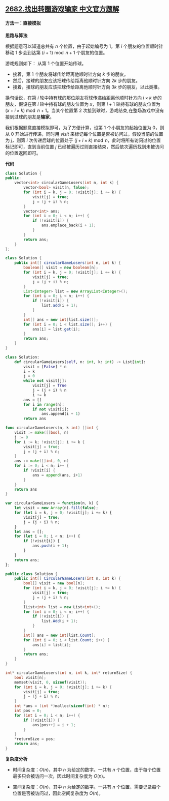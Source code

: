 ## [2682.找出转圈游戏输家 中文官方题解](https://leetcode.cn/problems/find-the-losers-of-the-circular-game/solutions/100000/zhao-chu-zhuan-quan-you-xi-shu-jia-by-le-rfiq)

#### 方法一：直接模拟

**思路与算法**

根据题意可以知道总共有 $n$ 个位置，由于起始编号为 $1$，第 $i$ 个朋友的位置顺时针移动 $1$ 步会到达第 $(i + 1) \bmod n + 1$ 个朋友的位置。

游戏规则如下：
从第 $1$ 个位置开始传球。
- 接着，第 $1$ 个朋友将球传给距离他顺时针方向 $k$ 步的朋友。
- 然后，接球的朋友应该把球传给距离他顺时针方向 $2k$ 步的朋友。
- 接着，接球的朋友应该把球传给距离他顺时针方向 $3k$ 步的朋友，以此类推。

换句话说，在第 $i$ 轮中持有球的那位朋友将球传递给距离他顺时针方向 $i \times k$ 步的朋友，假设在第 $i$ 轮中持有球的朋友位置为 $x$，则第 $i + 1$ 轮持有球的朋友位置为 $(x + i \times k) \bmod n  + 1$。当某个位置第 $2$ 次接到球时，游戏结束,在整场游戏中没有接到过球的朋友是**输家**。

我们根据题意直接模拟即可，为了方便计算，设第 $1$ 个小朋友的起始位置为 $0$，则从 $0$ 开始进行传递，同时用 $\textit{visit}$ 来标记每个位置是否被访问过，假设当前的位置为 $j$，则第 $i$ 次传递后球的位置处于 $(j + i \times k) \bmod n$，此时将所有访问过的位置标记即可，直到当前位置 $j$ 已经被遍历过则直接结束，然后依次遍历找到未被访问的位置返回即可。

**代码**

```C++ [sol1-C++]
class Solution {
public:
    vector<int> circularGameLosers(int n, int k) {
        vector<bool> visit(n, false);
        for (int i = k, j = 0; !visit[j]; i += k) {
            visit[j] = true;
            j = (j + i) % n;
        }
        vector<int> ans;
        for (int i = 0; i < n; i++) {
            if (!visit[i]) {
                ans.emplace_back(i + 1);
            }
        }
        return ans;
    }
};
```

```Java [sol1-Java]
class Solution {
    public int[] circularGameLosers(int n, int k) {
        boolean[] visit = new boolean[n];
        for (int i = k, j = 0; !visit[j]; i += k) {
            visit[j] = true;
            j = (j + i) % n;
        }
        List<Integer> list = new ArrayList<Integer>();
        for (int i = 0; i < n; i++) {
            if (!visit[i]) {
                list.add(i + 1);
            }
        }
        int[] ans = new int[list.size()];
        for (int i = 0; i < list.size(); i++) {
            ans[i] = list.get(i);
        }
        return ans;
    }
}
```

```Python [sol1-Python3]
class Solution:
    def circularGameLosers(self, n: int, k: int) -> List[int]:
        visit = [False] * n
        i = k
        j = 0
        while not visit[j]:
            visit[j] = True
            j = (j + i) % n
            i += k
        ans = []
        for i in range(n):
            if not visit[i]:
                ans.append(i + 1)
        return ans
```

```Go [sol1-Go]
func circularGameLosers(n, k int) []int {
    visit := make([]bool, n)
    j := 0
    for i := k; !visit[j]; i += k {
        visit[j] = true;
        j = (j + i) % n;
    }
    ans := make([]int, 0, n)
    for i := 0; i < n; i++ {
        if !visit[i] {
            ans = append(ans, i+1)
        }
    }
    return ans
}
```

```JavaScript [sol1-JavaScript]
var circularGameLosers = function(n, k) {
    let visit = new Array(n).fill(false);
    for (let i = k, j = 0; !visit[j]; i += k) {
        visit[j] = true;
        j = (j + i) % n;
    }
    let ans = [];
    for (let i = 0; i < n; i++) {
        if (!visit[i]) {
            ans.push(i + 1);
        }
    }
    return ans;
};
```

```C# [sol1-C#]
public class Solution {
    public int[] CircularGameLosers(int n, int k) {
        bool[] visit = new bool[n];
        for (int i = k, j = 0; !visit[j]; i += k) {
            visit[j] = true;
            j = (j + i) % n;
        }
        IList<int> list = new List<int>();
        for (int i = 0; i < n; i++) {
            if (!visit[i]) {
                list.Add(i + 1);
            }
        }
        int[] ans = new int[list.Count];
        for (int i = 0; i < list.Count; i++) {
            ans[i] = list[i];
        }
        return ans;
    }
}
```

```C [sol1-C]
int* circularGameLosers(int n, int k, int* returnSize) {
    bool visit[n];
    memset(visit, 0, sizeof(visit));
    for (int i = k, j = 0; !visit[j]; i += k) {
        visit[j] = true;
        j = (j + i) % n;
    }
    int *ans = (int *)malloc(sizeof(int) * n);
    int pos = 0;
    for (int i = 0; i < n; i++) {
        if (!visit[i]) {
            ans[pos++] = i + 1;
        }
    }
    *returnSize = pos;
    return ans;
}
```

**复杂度分析**

- 时间复杂度：$O(n)$，其中 $n$ 为给定的数字。一共有 $n$ 个位置，由于每个位置最多只会被访问一次，因此时间复杂度为 $O(n)$。

- 空间复杂度：$O(n)$，其中 $n$ 为给定的数字。一共有 $n$ 个位置，需要记录每个位置是否被访问过，因此空间复杂度为 $O(n)$。